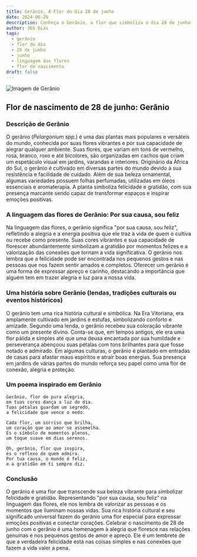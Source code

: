```yaml
---
title: Gerânio, A Flor do Dia 28 de junho
date: 2024-06-28
description: Conheça o Gerânio, a flor que simboliza o dia 28 de junho e seu significado 'Por sua causa, sou feliz'. Explore a beleza e o simbolismo desta flor encantadora.
author: 365 Dias
tags:
  - gerânio
  - flor do dia
  - 28 de junho
  - junho
  - linguagem das flores
  - flor do nascimento
draft: false
---
```


![Imagem de Gerânio](https://cdn.pixabay.com/photo/2020/06/02/10/21/flowers-5250327_640.jpg#center)


## Flor de nascimento de 28 de junho: Gerânio

### Descrição de Gerânio

O gerânio (_Pelargonium spp._) é uma das plantas mais populares e versáteis do mundo, conhecida por suas flores vibrantes e por sua capacidade de alegrar qualquer ambiente. Suas flores, que variam em tons de vermelho, rosa, branco, roxo e até bicolores, são organizadas em cachos que criam um espetáculo visual em jardins, varandas e interiores. Originário da África do Sul, o gerânio é cultivado em diversas partes do mundo devido à sua resistência e facilidade de cuidado. Além de sua beleza ornamental, algumas variedades possuem folhas perfumadas, utilizadas em óleos essenciais e aromaterapia. A planta simboliza felicidade e gratidão, com sua presença marcante sendo capaz de transformar espaços e inspirar emoções positivas.

### A linguagem das flores de Gerânio: Por sua causa, sou feliz

Na linguagem das flores, o gerânio significa "por sua causa, sou feliz", refletindo a alegria e a energia positiva que ele traz à vida de quem o cultiva ou recebe como presente. Suas cores vibrantes e sua capacidade de florescer abundantemente simbolizam a gratidão por momentos felizes e a valorização das conexões que tornam a vida significativa. O gerânio nos lembra que a felicidade pode ser encontrada nos pequenos gestos e nas pessoas que nos fazem sentir amados e completos. Oferecer um gerânio é uma forma de expressar apreço e carinho, destacando a importância que alguém tem em trazer alegria e luz para a nossa vida.

### Uma história sobre Gerânio (lendas, tradições culturais ou eventos históricos)

O gerânio tem uma rica história cultural e simbólica. Na Era Vitoriana, era amplamente cultivado em jardins e estufas, simbolizando conforto e amizade. Segundo uma lenda, o gerânio recebeu sua coloração vibrante como um presente divino. Conta-se que, em tempos antigos, ele era uma flor pálida e simples até que uma deusa encantada por sua humildade e perseverança abençoou suas pétalas com tons brilhantes para que fosse notado e admirado. Em algumas culturas, o gerânio é plantado em entradas de casas para afastar maus espíritos e atrair boas energias. Sua presença em jardins de várias partes do mundo reforça seu papel como uma flor de conexão, alegria e proteção.

### Um poema inspirado em Gerânio

```
Gerânio, flor de pura alegria,  
em tuas cores dança a luz do dia.  
Tuas pétalas guardam um segredo,  
a felicidade que vence o medo.  

Cada flor, um sorriso que brilha,  
um coração que ao amor se assemelha.  
És o símbolo de momentos plenos,  
um toque suave em dias serenos.  

Oh, gerânio, flor que inspira,  
és o reflexo de quem admira.  
Por tua causa, o mundo é feliz,  
e a gratidão em ti sempre diz.  
```

### Conclusão

O gerânio é uma flor que transcende sua beleza vibrante para simbolizar felicidade e gratidão. Representando "por sua causa, sou feliz" na linguagem das flores, ele nos lembra de valorizar as pessoas e os momentos que iluminam nossas vidas. Sua rica história cultural e seu significado universal fazem do gerânio uma flor especial para expressar emoções positivas e conectar corações. Celebrar o nascimento de 28 de junho com o gerânio é uma homenagem à alegria que floresce nas relações genuínas e nos pequenos gestos de amor e apreço. Ele é um lembrete de que a verdadeira felicidade está nas coisas simples e nas conexões que fazem a vida valer a pena.